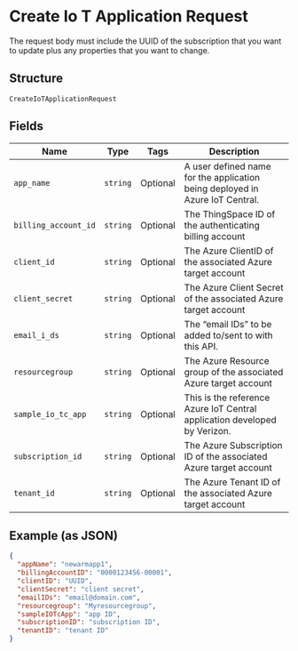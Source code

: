 
# Create Io T Application Request

The request body must include the UUID of the subscription that you want to update plus any properties that you want to change.

## Structure

`CreateIoTApplicationRequest`

## Fields

| Name | Type | Tags | Description |
|  --- | --- | --- | --- |
| `app_name` | `string` | Optional | A user defined name for the application being deployed in Azure IoT Central. |
| `billing_account_id` | `string` | Optional | The ThingSpace ID of the authenticating billing account |
| `client_id` | `string` | Optional | The Azure ClientID of the associated Azure target account |
| `client_secret` | `string` | Optional | The Azure Client Secret of the associated Azure target account |
| `email_i_ds` | `string` | Optional | The “email IDs” to be added to/sent to with this API. |
| `resourcegroup` | `string` | Optional | The Azure Resource group of the associated Azure target account |
| `sample_io_tc_app` | `string` | Optional | This is the reference Azure IoT Central application developed by Verizon. |
| `subscription_id` | `string` | Optional | The Azure Subscription ID of the associated Azure target account |
| `tenant_id` | `string` | Optional | The Azure Tenant ID of the associated Azure target account |

## Example (as JSON)

```json
{
  "appName": "newarmapp1",
  "billingAccountID": "0000123456-00001",
  "clientID": "UUID",
  "clientSecret": "client secret",
  "emailIDs": "email@domain.com",
  "resourcegroup": "Myresourcegroup",
  "sampleIOTcApp": "app ID",
  "subscriptionID": "subscription ID",
  "tenantID": "tenant ID"
}
```

